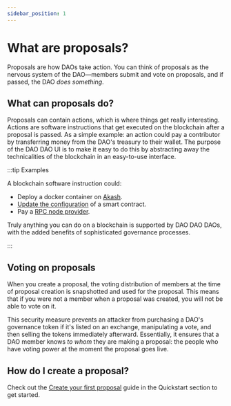 ```yaml
---
sidebar_position: 1
---
```


# What are proposals?

Proposals are how DAOs take action. You can think of proposals as the nervous
system of the DAO—members submit and vote on proposals, and if passed, the DAO
_does something_.

## What can proposals do?

Proposals can contain actions, which is where things get really interesting.
Actions are software instructions that get executed on the blockchain after a
proposal is passed. As a simple example: an action could pay a contributor by
transferring money from the DAO's treasury to their wallet. The purpose of the
DAO DAO UI is to make it easy to do this by abstracting away the technicalities
of the blockchain in an easy-to-use interface.

:::tip Examples

A blockchain software instruction could:

- Deploy a docker container on [Akash](https://akash.network/).
- [Update the
  configuration](https://daodao.zone/dao/juno10h0hc64jv006rr8qy0zhlu4jsxct8qwa0vtaleayh0ujz0zynf2s2r7v8q/proposals/A7)
  of a smart contract.
- Pay a [RPC node
  provider](https://daodao.zone/dao/juno1gpwekludv6vu8pkpnp2hwwf7f84a7mcvgm9t2cvp92hvpxk07kdq8z4xj2/proposals/A7).

Truly anything you can do on a blockchain is supported by DAO DAO DAOs, with the
added benefits of sophisticated governance processes.

:::

## Voting on proposals

When you create a proposal, the voting distribution of members at the time of
proposal creation is snapshotted and used for the proposal. This means that if
you were not a member when a proposal was created, you will not be able to vote
on it.

This security measure prevents an attacker from purchasing a DAO's governance
token if it's listed on an exchange, manipulating a vote, and then selling the
tokens immediately afterward. Essentially, it ensures that a DAO member knows
_to whom_ they are making a proposal: the people who have voting power at the
moment the proposal goes live.

## How do I create a proposal?

Check out the [Create your first proposal](/quickstart/create-a-proposal) guide
in the Quickstart section to get started.
